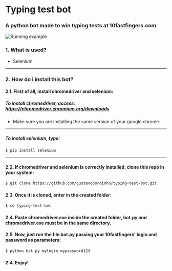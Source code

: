 # Typing test bot

### A python bot made to win typing tests at 10fastfingers.com

![Running example](https://github.com/gustavobordinho/typing-test-bot/blob/master/example.gif)

### 1. What is used? 

- Selenium
___
### 2. How do i install this bot?

#### 2.1. First of all, install chromedriver and selenium:
  ##### To install chromedriver, access: https://chromedriver.chromium.org/downloads
  - Make sure you are installing the same version of your google chrome.
  ___
  ##### To install selenium, type:
  ```bash
  $ pip install selenium
  ```
___
#### 2.2. If chromedriver and selenium is correctly installed, clone this repo in your system:
```bash
$ git clone https://github.com/gustavobordinho/typing-test-bot.git
```
#### 2.3. Once it is cloned, enter in the created folder:
```bash
$ cd typing-test-bot
```
#### 2.4. Paste chromedriver.exe inside the created folder, bot.py and chromedriver.exe must be in the same directory.


#### 2.5. Now, just run the file bot.py passing your 10fastfingers' login and password as parameters:
```bash
$ python bot.py mylogin mypassword123
```
#### 2.4. Enjoy!
